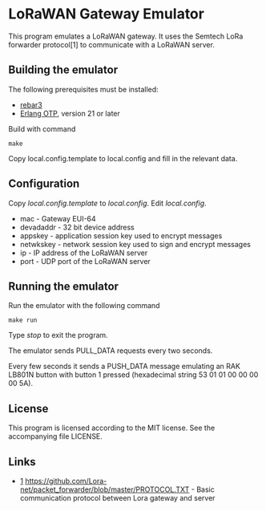 # LoRaWAN Gateway Emulator

This program emulates a LoRaWAN gateway. It uses the Semtech LoRa forwarder
protocol[1] to communicate with a LoRaWAN server.

## Building the emulator

The following prerequisites must be installed:

* [rebar3](https://github.com/erlang/rebar3)
* [Erlang OTP](https://www.erlang.org/), version 21 or later

Build with command

    make

Copy local.config.template to local.config and fill in the relevant data.

## Configuration

Copy *local.config.template* to *local.config*. Edit *local.config*.

* mac - Gateway EUI-64
* devadaddr - 32 bit device address
* appskey - application session key used to encrypt messages
* netwkskey - network session key used to sign and encrypt messages
* ip - IP address of the LoRaWAN server
* port - UDP port of the LoRaWAN server

## Running the emulator

Run the emulator with the following command

    make run

Type *stop* to exit the program.

The emulator sends PULL\_DATA requests every two seconds.

Every few seconds it sends a PUSH\_DATA message emulating an RAK LB801N
button with button 1 pressed (hexadecimal string 53 01 01 00 00 00 00 5A).

## License

This program is licensed according to the MIT license. See the accompanying
file LICENSE.

## Links

* [1](https://github.com/Lora-net/packet_forwarder/blob/master/PROTOCOL.TXT)
     https://github.com/Lora-net/packet_forwarder/blob/master/PROTOCOL.TXT \-
     Basic communication protocol between Lora gateway and server
